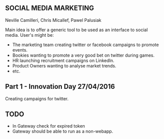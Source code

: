 SOCIAL MEDIA MARKETING
----------------------
Neville Camilleri, Chris Micallef, Pawel Palusiak

Main idea is to offer a generic tool to be used as an interface to social media.
User's might be:
- The marketing team creating twitter or facebook campaigns to promote events.
- Bookies wanting to promote a very good bet on twitter during games.
- HR launching recruitment campaigns on LinkedIn.
- Product Owners wanting to analyse market trends.
- etc.

Part 1 - Innovation Day 27/04/2016
----------------------------------
Creating campaigns for twitter.


TODO
----
- In Gateway check for expired token
- Gateway should be able to run as a non-webapp.
